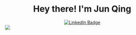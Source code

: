 <h1 align="center">
  Hey there!
I'm Jun Qing
</h1>
<div id="badges" align="center">
  <a href="https://www.linkedin.com/in/junqingchang/">
    <img src="https://img.shields.io/badge/LinkedIn-blue?style=for-the-badge&logo=linkedin&logoColor=white" alt="LinkedIn Badge"/>
  </a>
  <br />
<!--   <img align="center" src="https://komarev.com/ghpvc/?username=junqingchang&style=flat-square&color=blue" alt=""/>   -->
</div>

<div style="display: flex; flex-direction: row;" align="center">
 <img class="img" src="https://github-readme-stats-9pb9.vercel.app/api/top-langs/?username=junqingchang&layout=donut&theme=dracula" />
<!--  <img class="img" src="https://github-readme-stats-9pb9.vercel.app/api?username=junqingchang&show_icons=true&theme=dracula" /> -->
</div>


<!--
**junqingchang/junqingchang** is a ✨ _special_ ✨ repository because its `README.md` (this file) appears on your GitHub profile.

Here are some ideas to get you started:

- 🔭 I’m currently working on ...
- 🌱 I’m currently learning ...
- 👯 I’m looking to collaborate on ...
- 🤔 I’m looking for help with ...
- 💬 Ask me about ...
- 📫 How to reach me: ...
- 😄 Pronouns: ...
- ⚡ Fun fact: ...
-->
